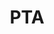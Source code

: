 ---
title: 'PTA'
photo: '/images/photoPta.png'
logo: '/images/newExperience.png'
textup: '学生服・ジャージ・Yシャツ・白衣のリサイクル販売を開催します。入場整理券は9時45分よりバザー会場前にて配布します。尚、柔道着の取扱いはございません。'
building: '中学棟'
floor: '4' 
location: '3-5　3-6'
categoly: '4'
---